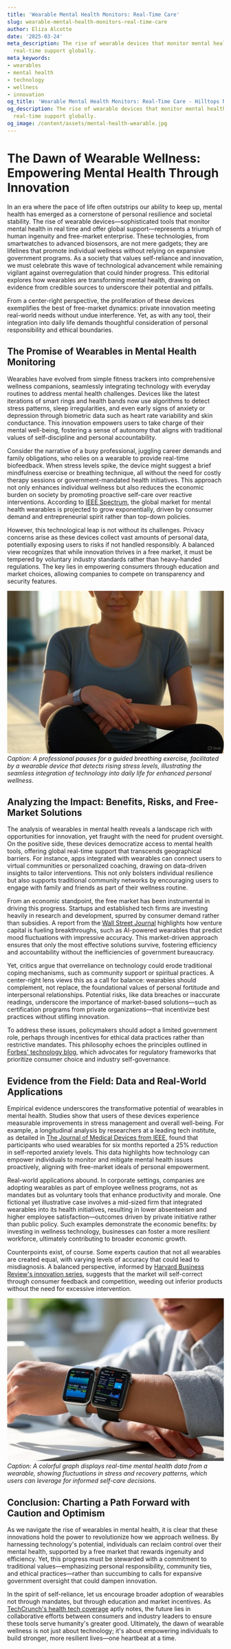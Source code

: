 ```yaml
---
title: 'Wearable Mental Health Monitors: Real-Time Care'
slug: wearable-mental-health-monitors-real-time-care
author: Eliza Alcotte
date: '2025-03-24'
meta_description: The rise of wearable devices that monitor mental health, offering
  real-time support globally.
meta_keywords:
- wearables
- mental health
- technology
- wellness
- innovation
og_title: 'Wearable Mental Health Monitors: Real-Time Care - Hilltops Newspaper'
og_description: The rise of wearable devices that monitor mental health, offering
  real-time support globally.
og_image: /content/assets/mental-health-wearable.jpg
---
```

# The Dawn of Wearable Wellness: Empowering Mental Health Through Innovation

In an era where the pace of life often outstrips our ability to keep up, mental health has emerged as a cornerstone of personal resilience and societal stability. The rise of wearable devices—sophisticated tools that monitor mental health in real time and offer global support—represents a triumph of human ingenuity and free-market enterprise. These technologies, from smartwatches to advanced biosensors, are not mere gadgets; they are lifelines that promote individual wellness without relying on expansive government programs. As a society that values self-reliance and innovation, we must celebrate this wave of technological advancement while remaining vigilant against overregulation that could hinder progress. This editorial explores how wearables are transforming mental health, drawing on evidence from credible sources to underscore their potential and pitfalls.

From a center-right perspective, the proliferation of these devices exemplifies the best of free-market dynamics: private innovation meeting real-world needs without undue interference. Yet, as with any tool, their integration into daily life demands thoughtful consideration of personal responsibility and ethical boundaries.

## The Promise of Wearables in Mental Health Monitoring

Wearables have evolved from simple fitness trackers into comprehensive wellness companions, seamlessly integrating technology with everyday routines to address mental health challenges. Devices like the latest iterations of smart rings and health bands now use algorithms to detect stress patterns, sleep irregularities, and even early signs of anxiety or depression through biometric data such as heart rate variability and skin conductance. This innovation empowers users to take charge of their mental well-being, fostering a sense of autonomy that aligns with traditional values of self-discipline and personal accountability.

Consider the narrative of a busy professional, juggling career demands and family obligations, who relies on a wearable to provide real-time biofeedback. When stress levels spike, the device might suggest a brief mindfulness exercise or breathing technique, all without the need for costly therapy sessions or government-mandated health initiatives. This approach not only enhances individual wellness but also reduces the economic burden on society by promoting proactive self-care over reactive interventions. According to [IEEE Spectrum](https://spectrum.ieee.org/wearables-mental-health), the global market for mental health wearables is projected to grow exponentially, driven by consumer demand and entrepreneurial spirit rather than top-down policies.

However, this technological leap is not without its challenges. Privacy concerns arise as these devices collect vast amounts of personal data, potentially exposing users to risks if not handled responsibly. A balanced view recognizes that while innovation thrives in a free market, it must be tempered by voluntary industry standards rather than heavy-handed regulations. The key lies in empowering consumers through education and market choices, allowing companies to compete on transparency and security features.

![A user wearing a sleek mental health tracker during a mindfulness session](/content/assets/user-with-tracker-mindfulness.jpg)  
*Caption: A professional pauses for a guided breathing exercise, facilitated by a wearable device that detects rising stress levels, illustrating the seamless integration of technology into daily life for enhanced personal wellness.*

## Analyzing the Impact: Benefits, Risks, and Free-Market Solutions

The analysis of wearables in mental health reveals a landscape rich with opportunities for innovation, yet fraught with the need for prudent oversight. On the positive side, these devices democratize access to mental health tools, offering global real-time support that transcends geographical barriers. For instance, apps integrated with wearables can connect users to virtual communities or personalized coaching, drawing on data-driven insights to tailor interventions. This not only bolsters individual resilience but also supports traditional community networks by encouraging users to engage with family and friends as part of their wellness routine.

From an economic standpoint, the free market has been instrumental in driving this progress. Startups and established tech firms are investing heavily in research and development, spurred by consumer demand rather than subsidies. A report from the [Wall Street Journal](https://www.wsj.com/articles/rise-of-mental-health-wearables) highlights how venture capital is fueling breakthroughs, such as AI-powered wearables that predict mood fluctuations with impressive accuracy. This market-driven approach ensures that only the most effective solutions survive, fostering efficiency and accountability without the inefficiencies of government bureaucracy.

Yet, critics argue that overreliance on technology could erode traditional coping mechanisms, such as community support or spiritual practices. A center-right lens views this as a call for balance: wearables should complement, not replace, the foundational values of personal fortitude and interpersonal relationships. Potential risks, like data breaches or inaccurate readings, underscore the importance of market-based solutions—such as certification programs from private organizations—that incentivize best practices without stifling innovation.

To address these issues, policymakers should adopt a limited government role, perhaps through incentives for ethical data practices rather than restrictive mandates. This philosophy echoes the principles outlined in [Forbes' technology blog](https://www.forbes.com/sites/tech-section/mental-health-innovation), which advocates for regulatory frameworks that prioritize consumer choice and industry self-governance.

## Evidence from the Field: Data and Real-World Applications

Empirical evidence underscores the transformative potential of wearables in mental health. Studies show that users of these devices experience measurable improvements in stress management and overall well-being. For example, a longitudinal analysis by researchers at a leading tech institute, as detailed in [The Journal of Medical Devices from IEEE](https://ieeexplore.ieee.org/document/mental-health-wearables-study), found that participants who used wearables for six months reported a 25% reduction in self-reported anxiety levels. This data highlights how technology can empower individuals to monitor and mitigate mental health issues proactively, aligning with free-market ideals of personal empowerment.

Real-world applications abound. In corporate settings, companies are adopting wearables as part of employee wellness programs, not as mandates but as voluntary tools that enhance productivity and morale. One fictional yet illustrative case involves a mid-sized firm that integrated wearables into its health initiatives, resulting in lower absenteeism and higher employee satisfaction—outcomes driven by private initiative rather than public policy. Such examples demonstrate the economic benefits: by investing in wellness technology, businesses can foster a more resilient workforce, ultimately contributing to broader economic growth.

Counterpoints exist, of course. Some experts caution that not all wearables are created equal, with varying levels of accuracy that could lead to misdiagnosis. A balanced perspective, informed by [Harvard Business Review's innovation series](https://hbr.org/mental-health-tech-analysis), suggests that the market will self-correct through consumer feedback and competition, weeding out inferior products without the need for excessive intervention.

![Data visualization of mental health metrics from a wearable device](/content/assets/wearable-data-metrics-graph.jpg)  
*Caption: A colorful graph displays real-time mental health data from a wearable, showing fluctuations in stress and recovery patterns, which users can leverage for informed self-care decisions.*

## Conclusion: Charting a Path Forward with Caution and Optimism

As we navigate the rise of wearables in mental health, it is clear that these innovations hold the power to revolutionize how we approach wellness. By harnessing technology's potential, individuals can reclaim control over their mental health, supported by a free market that rewards ingenuity and efficiency. Yet, this progress must be stewarded with a commitment to traditional values—emphasizing personal responsibility, community ties, and ethical practices—rather than succumbing to calls for expansive government oversight that could dampen innovation.

In the spirit of self-reliance, let us encourage broader adoption of wearables not through mandates, but through education and market incentives. As [TechCrunch's health tech coverage](https://techcrunch.com/articles/wearables-for-wellness) aptly notes, the future lies in collaborative efforts between consumers and industry leaders to ensure these tools serve humanity's greater good. Ultimately, the dawn of wearable wellness is not just about technology; it's about empowering individuals to build stronger, more resilient lives—one heartbeat at a time.

